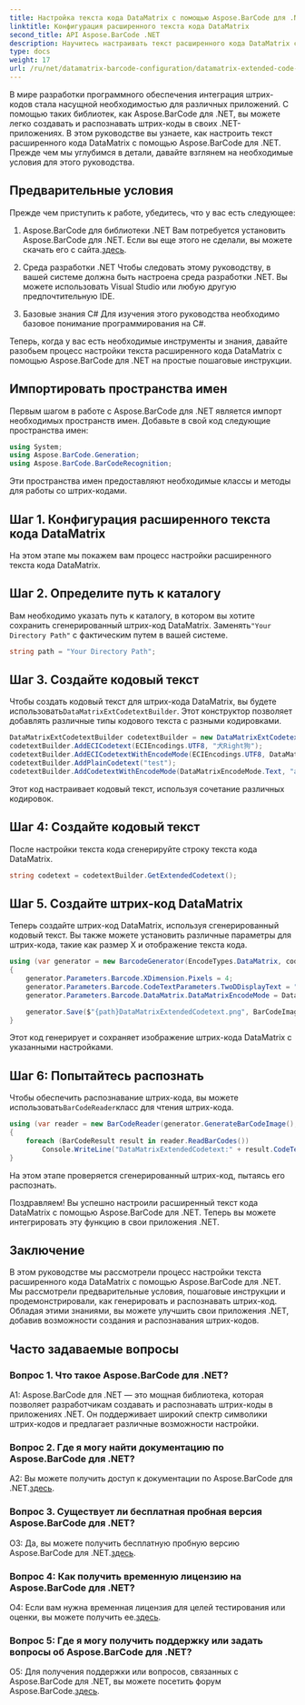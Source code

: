 ```yaml
---
title: Настройка текста кода DataMatrix с помощью Aspose.BarCode для .NET
linktitle: Конфигурация расширенного текста кода DataMatrix
second_title: API Aspose.BarCode .NET
description: Научитесь настраивать текст расширенного кода DataMatrix с помощью Aspose.BarCode для .NET. Создавайте, распознавайте и интегрируйте штрих-коды в свои приложения .NET.
type: docs
weight: 17
url: /ru/net/datamatrix-barcode-configuration/datamatrix-extended-code-text-configuration/
---
```

В мире разработки программного обеспечения интеграция штрих-кодов стала насущной необходимостью для различных приложений. С помощью таких библиотек, как Aspose.BarCode для .NET, вы можете легко создавать и распознавать штрих-коды в своих .NET-приложениях. В этом руководстве вы узнаете, как настроить текст расширенного кода DataMatrix с помощью Aspose.BarCode для .NET. Прежде чем мы углубимся в детали, давайте взглянем на необходимые условия для этого руководства.

## Предварительные условия

Прежде чем приступить к работе, убедитесь, что у вас есть следующее:

1. Aspose.BarCode для библиотеки .NET
Вам потребуется установить Aspose.BarCode для .NET. Если вы еще этого не сделали, вы можете скачать его с сайта.[здесь](https://releases.aspose.com/barcode/net/).

2. Среда разработки .NET
Чтобы следовать этому руководству, в вашей системе должна быть настроена среда разработки .NET. Вы можете использовать Visual Studio или любую другую предпочтительную IDE.

3. Базовые знания C#
Для изучения этого руководства необходимо базовое понимание программирования на C#.

Теперь, когда у вас есть необходимые инструменты и знания, давайте разобьем процесс настройки текста расширенного кода DataMatrix с помощью Aspose.BarCode для .NET на простые пошаговые инструкции.

## Импортировать пространства имен

Первым шагом в работе с Aspose.BarCode для .NET является импорт необходимых пространств имен. Добавьте в свой код следующие пространства имен:

```csharp
using System;
using Aspose.BarCode.Generation;
using Aspose.BarCode.BarCodeRecognition;
```

Эти пространства имен предоставляют необходимые классы и методы для работы со штрих-кодами.

## Шаг 1. Конфигурация расширенного текста кода DataMatrix

На этом этапе мы покажем вам процесс настройки расширенного текста кода DataMatrix.

## Шаг 2. Определите путь к каталогу

 Вам необходимо указать путь к каталогу, в котором вы хотите сохранить сгенерированный штрих-код DataMatrix. Заменять`"Your Directory Path"` с фактическим путем в вашей системе.

```csharp
string path = "Your Directory Path";
```

## Шаг 3. Создайте кодовый текст

 Чтобы создать кодовый текст для штрих-кода DataMatrix, вы будете использовать`DataMatrixExtCodetextBuilder`. Этот конструктор позволяет добавлять различные типы кодового текста с разными кодировками.

```csharp
DataMatrixExtCodetextBuilder codetextBuilder = new DataMatrixExtCodetextBuilder();
codetextBuilder.AddECICodetext(ECIEncodings.UTF8, "犬Right狗");
codetextBuilder.AddECICodetextWithEncodeMode(ECIEncodings.UTF8, DataMatrixEncodeMode.C40, "ABCDE");
codetextBuilder.AddPlainCodetext("test");
codetextBuilder.AddCodetextWithEncodeMode(DataMatrixEncodeMode.Text, "abcde");
```

Этот код настраивает кодовый текст, используя сочетание различных кодировок.

## Шаг 4: Создайте кодовый текст

После настройки текста кода сгенерируйте строку текста кода DataMatrix.

```csharp
string codetext = codetextBuilder.GetExtendedCodetext();
```

## Шаг 5. Создайте штрих-код DataMatrix

Теперь создайте штрих-код DataMatrix, используя сгенерированный кодовый текст. Вы также можете установить различные параметры для штрих-кода, такие как размер X и отображение текста кода.

```csharp
using (var generator = new BarcodeGenerator(EncodeTypes.DataMatrix, codetext))
{
    generator.Parameters.Barcode.XDimension.Pixels = 4;
    generator.Parameters.Barcode.CodeTextParameters.TwoDDisplayText = "Extended Codetext";
    generator.Parameters.Barcode.DataMatrix.DataMatrixEncodeMode = DataMatrixEncodeMode.ExtendedCodetext;

    generator.Save($"{path}DataMatrixExtendedCodetext.png", BarCodeImageFormat.Png);
}
```

Этот код генерирует и сохраняет изображение штрих-кода DataMatrix с указанными настройками.

## Шаг 6: Попытайтесь распознать

 Чтобы обеспечить распознавание штрих-кода, вы можете использовать`BarCodeReader`класс для чтения штрих-кода.

```csharp
using (var reader = new BarCodeReader(generator.GenerateBarCodeImage(), DecodeType.DataMatrix))
{
    foreach (BarCodeResult result in reader.ReadBarCodes())
        Console.WriteLine("DataMatrixExtendedCodetext:" + result.CodeText);
}
```

На этом этапе проверяется сгенерированный штрих-код, пытаясь его распознать.

Поздравляем! Вы успешно настроили расширенный текст кода DataMatrix с помощью Aspose.BarCode для .NET. Теперь вы можете интегрировать эту функцию в свои приложения .NET.

## Заключение

В этом руководстве мы рассмотрели процесс настройки текста расширенного кода DataMatrix с помощью Aspose.BarCode для .NET. Мы рассмотрели предварительные условия, пошаговые инструкции и продемонстрировали, как генерировать и распознавать штрих-код. Обладая этими знаниями, вы можете улучшить свои приложения .NET, добавив возможности создания и распознавания штрих-кодов.

## Часто задаваемые вопросы

### Вопрос 1. Что такое Aspose.BarCode для .NET?

A1: Aspose.BarCode для .NET — это мощная библиотека, которая позволяет разработчикам создавать и распознавать штрих-коды в приложениях .NET. Он поддерживает широкий спектр символики штрих-кодов и предлагает различные возможности настройки.

### Вопрос 2. Где я могу найти документацию по Aspose.BarCode для .NET?

A2: Вы можете получить доступ к документации по Aspose.BarCode для .NET.[здесь](https://reference.aspose.com/barcode/net/).

### Вопрос 3. Существует ли бесплатная пробная версия Aspose.BarCode для .NET?

 О3: Да, вы можете получить бесплатную пробную версию Aspose.BarCode для .NET.[здесь](https://releases.aspose.com/).

### Вопрос 4: Как получить временную лицензию на Aspose.BarCode для .NET?

 О4: Если вам нужна временная лицензия для целей тестирования или оценки, вы можете получить ее.[здесь](https://purchase.aspose.com/temporary-license/).

### Вопрос 5: Где я могу получить поддержку или задать вопросы об Aspose.BarCode для .NET?

 О5: Для получения поддержки или вопросов, связанных с Aspose.BarCode для .NET, вы можете посетить форум Aspose.BarCode.[здесь](https://forum.aspose.com/c/barcode/13).